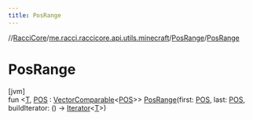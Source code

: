 ```yaml
---
title: PosRange
---
```

//[RacciCore](../../../index.html)/[me.racci.raccicore.api.utils.minecraft](../index.html)/[PosRange](index.html)/[PosRange](-pos-range.html)



# PosRange



[jvm]\
fun &lt;[T](index.html), [POS](index.html) : [VectorComparable](../-vector-comparable/index.html)&lt;[POS](index.html)&gt;&gt; [PosRange](-pos-range.html)(first: [POS](index.html), last: [POS](index.html), buildIterator: () -&gt; [Iterator](https://kotlinlang.org/api/latest/jvm/stdlib/kotlin.collections/-iterator/index.html)&lt;[T](index.html)&gt;)




